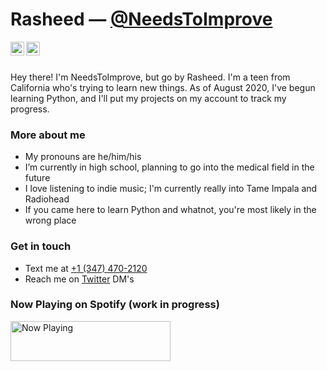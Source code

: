 # Rasheed — [@NeedsToImprove](https://www.twitter.com/NeedsToImprove)
<a href="https://twitter.com/NeedsToImprove">
  <img align="left" width="22px" src="https://cdn.jsdelivr.net/npm/simple-icons@v3/icons/twitter.svg" />
</a>
<a href="https://github.com/NeedsToImprove">
  <img align="left" alt="Ajay's Github" width="22px" src="https://cdn.jsdelivr.net/npm/simple-icons@v3/icons/github.svg" />
</a>
<br/><br/>

Hey there! I'm NeedsToImprove, but go by Rasheed. I'm a teen from California who's trying to learn new things. As of August 2020, I've begun learning Python, and I'll put my projects on my account to track my progress. 

### **More about me**
* My pronouns are he/him/his 
* I’m currently in high school, planning to go into the medical field in the future
* I love listening to indie music; I'm currently really into Tame Impala and Radiohead
* If you came here to learn Python and whatnot, you're most likely in the wrong place

### Get in touch
* Text me at [+1 (347) 470-2120](tel:13474702120)
* Reach me on [Twitter](https://www.twitter.com/NeedsToImprove) DM's

### **Now Playing** on Spotify (work in progress)

<a href="https://readme-spotify-integration-git-master.needstoimprove.vercel.app/now-playing?open">
    <img src="https://readme-spotify-integration-git-master.needstoimprove.vercel.app/now-playing" width="256" height="64" alt="Now Playing">
</a>
